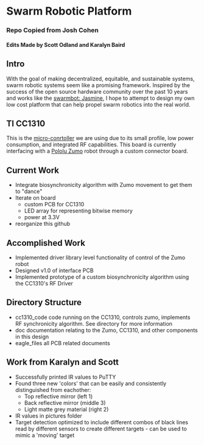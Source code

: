# Swarm Robotic Platform
### Repo Copied from Josh Cohen
#### Edits Made by Scott Odland and Karalyn Baird

## Intro
With the goal of making decentralized, equitable, and sustainable systems, swarm robotic systems seem like a promising framework. Inspired by the success of the open source hardware community over the past 10 years and works like the [swarmbot: Jasmine](http://www.swarmrobot.org/), I hope to attempt to design my own low cost platform that can help propel swarm robotics into the real world. 

## TI CC1310
This is the [micro-conrtoller](http://www.ti.com/product/CC1310) we are using due to its small profile, low power consumption, and integrated RF capabilities. This board is currently interfacing with a [Pololu Zumo](https://www.pololu.com/product/2508) robot through a custom connector board.    

## Current Work
* Integrate biosynchronicity algorithm with Zumo movement to get them to "dance"
* Iterate on board
	* custom PCB for CC1310
	* LED array for representing bitwise memory
	* power at 3.3V  
* reorganize this github

## Accomplished Work
* Implemented driver library level functionality of control of the Zumo robot
* Designed v1.0 of interface PCB
* Implemented prototype of a custom biosynchronicity algorithm using the CC1310's RF Driver

## Directory Structure
* cc1310_code
	code running on the CC1310, controls zumo, implements RF synchronicity algorithm. See directory for more information
* doc
	documentation relating to the Zumo, CC1310, and other components in this design
* eagle_files
	all PCB related documents

## Work from Karalyn and Scott
*  Successfully printed IR values to PuTTY
*  Found three new 'colors' that can be easily and consistently distinguished from eachother:
	*  Top reflective mirror (left 1)
	*  Back reflective mirror (middle 3)
	*  Light matte grey material (right 2)
*  IR values in pictures folder
*  Target detection optimized to include different combos of black lines read by different sensors to create different targets - can be used to mimic a 'moving' target

